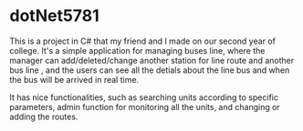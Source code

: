 # dotNet5781

This is a project in C# that my friend and I made on our second year of college. It's a simple application for managing buses line, where the manager can add/deleted/change 
another station for line route and another bus line , and the users can see all the detials about the line bus and when the bus will be arrived in real time.

It has nice functionalities, such as searching units according to specific parameters, admin function for monitoring all the units, and changing or adding the routes.



